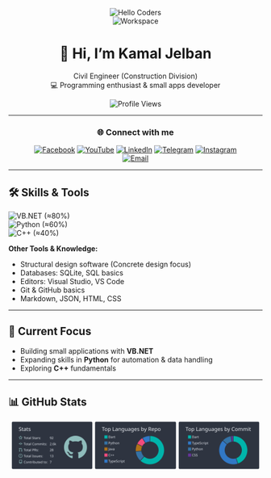 <div align="center">

<img src="https://github.com/SP-XD/SP-XD/blob/main/images/hellocoders_rounded.gif?raw=true" alt="Hello Coders" width="60%"/> <br>
<img src="https://github.com/SP-XD/SP-XD/blob/main/images/dev-working_rounded.gif?raw=true" alt="Workspace" width="40%"/><br> 

# 👋 Hi, I’m Kamal Jelban

Civil Engineer (Construction Division)  
💻 Programming enthusiast & small apps developer  

![Profile Views](https://komarev.com/ghpvc/?username=kjelban&style=flat&color=orange&label=PROFILE+VIEWS)

---

### 🌐 Connect with me  

[![Facebook](https://img.shields.io/badge/Facebook-%231877F2.svg?&style=for-the-badge&logo=facebook&logoColor=white)](https://facebook.com/yourprofile) 
[![YouTube](https://img.shields.io/badge/YouTube-%23FF0000.svg?&style=for-the-badge&logo=youtube&logoColor=white)](https://youtube.com/yourchannel) 
[![LinkedIn](https://img.shields.io/badge/LinkedIn-%230077B5.svg?&style=for-the-badge&logo=linkedin&logoColor=white)](https://linkedin.com/in/yourprofile) 
[![Telegram](https://img.shields.io/badge/Telegram-%232CA5E0.svg?&style=for-the-badge&logo=telegram&logoColor=white)](https://t.me/yourusername) 
[![Instagram](https://img.shields.io/badge/Instagram-%23E4405F.svg?&style=for-the-badge&logo=instagram&logoColor=white)](https://instagram.com/yourprofile)  
[![Email](https://img.shields.io/badge/Email-D14836?style=for-the-badge&logo=gmail&logoColor=white)](mailto:youremail@example.com)

</div>

---

## 🛠 Skills & Tools

![VB.NET](https://img.shields.io/badge/VB.NET-5C2D91?style=flat&logo=.net&logoColor=white) (≈80%)  
![Python](https://img.shields.io/badge/Python-FFD43B?style=flat&logo=python&logoColor=darkgreen) (≈60%)  
![C++](https://img.shields.io/badge/C%2B%2B-00599C?style=flat&logo=c%2B%2B&logoColor=white) (≈40%)  

**Other Tools & Knowledge:**  
- Structural design software (Concrete design focus)  
- Databases: SQLite, SQL basics  
- Editors: Visual Studio, VS Code  
- Git & GitHub basics  
- Markdown, JSON, HTML, CSS  

---

## 🚧 Current Focus
- Building small applications with **VB.NET**  
- Expanding skills in **Python** for automation & data handling  
- Exploring **C++** fundamentals  

---

## 📊 GitHub Stats

<div align="center">
<img src="https://raw.githubusercontent.com/SP-XD/profile-summary-cards/master/profile-summary-card-output/nord_dark/3-stats.svg" width="32%">
<img src="https://raw.githubusercontent.com/SP-XD/profile-summary-cards/master/profile-summary-card-output/nord_dark/1-repos-per-language.svg" width="32%">
<img src="https://raw.githubusercontent.com/SP-XD/profile-summary-cards/master/profile-summary-card-output/nord_dark/2-most-commit-language.svg" width="32%">
</div>
